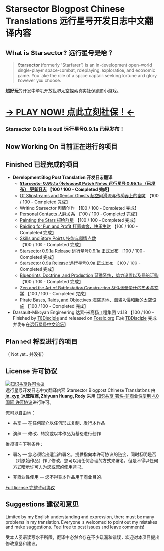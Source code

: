 # Starsector Blogpost Chinese Translations 远行星号开发日志中文翻译内容

## What is Starsector? 远行星号是啥？

>**Starsector** (formerly “Starfarer”) is an in-development open-world single-player space-combat, roleplaying, exploration, and economic game. You take the role of a space captain seeking fortune and glory however you choose.

**超好玩**的开发中单机开放世界太空探索真实社保跑商小游戏。

# <a href = "http://fractalsoftworks.com/" target = "_blank">→ PLAY NOW! 点此立刻社保！←</a>
### Starsector 0.9.1a is out! 远行星号0.9.1a 已经发布！

## Now Working On 目前正在进行的项目 

## Finished 已经完成的项目
- **Development Blog Post Translation 开发日志翻译**
    -  **<a href="Blog Translation\20211105 - Starsector 0.95.1a (In Development) Patch Notes/20211105-chs&eng.md">Starsector 0.95.1a (Released) Patch Notes 远行星号 0.95.1a （已发布） 更新日志</a>
    【100 / 100 - Completed 完成】**
    - <a href="Blog Translation\20210924 - Of Slipstreams and Sensor Ghosts/20210924-chs&eng.md">Of Slipstreams and Sensor Ghosts 超空间滑流与传感器上的幽灵</a>
    【100 / 100 - Completed 完成】
	- <a href="Blog Translation\20201217 - Writing Starsector/20201217-chs&eng.md">Writing Starsector 剧情创作</a>
    【100 / 100 - Completed 完成】
	- <a href="Blog Translation\20200813 - Personal Contacts/20200813-chs&eng.md">Personal Contacts 人脉关系</a>
    【100 / 100 - Completed 完成】
	- <a href="Blog Translation\20200207 - Painting the Stars/20200207-chs&eng.md">Painting the Stars 描绘群星</a>
    【100 / 100 - Completed 完成】
	- <a href="Blog Translation\20191127 - Raiding for Fun and Profit/20191127-chs&eng.md">Raiding for Fun and Profit 打家劫舍，快乐生财</a>
    【100 / 100 - Completed 完成】
	- <a href="Blog Translation/20190708 - Skills and Story Points/20190708-chs&eng.md">Skills and Story Points 技能与剧情点数</a>
    【100 / 100 - Completed 完成】
	- <a href="Blog Translation/20190510 - Starsector 0.9.1a Release/20190510-chs&eng.md">Starsector 0.9.1a Release 远行星号0.9.1a 正式发布</a>
    【100 / 100 - Completed 完成】
    - <a href="Blog Translation/20181116 - Starsector 0.9a Release/20181116-chs&eng.md">Starsector 0.9a Release 远行星号0.9a 正式发布</a>
    【100 / 100 - Completed 完成】
    - <a href="Blog Translation/20180212 - Blueprints, Doctrine, and Production/20180212-chs&eng.md">Blueprints, Doctrine, and Production 蓝图系统，势力设置以及舰船订购</a>
    【100 / 100 - Completed 完成】
    - <a href="Blog Translation/20180302 - Zen and the Art of Battlestation Construction/20180302-chs&eng.md">Zen and the Art of Battlestation Construction 战斗堡垒设计的艺术与玄学</a>
    【100 / 100 - Completed 完成】
	- <a href="Blog Translation/20180612 - Pirate Bases, Raids, and Objectives/20180612-chs&eng.md">Pirate Bases, Raids, and Objectives 海盗基地、海盗入侵和新的太空设施</a>
    【100 / 100 - Completed 完成】
- Dassault-Mikoyan Engineering 达索-米高扬工程集团 v.1.18
【100 / 100 - Finished by [TBDisciple](https://www.fossic.org/home.php?mod=space&uid=145) and released on [Fossic.org](https://www.fossic.org/forum.php?mod=viewthread&tid=605) 已由 [TBDisciple](https://www.fossic.org/home.php?mod=space&uid=145) 完成并发布在[远行星号中文论坛](https://www.fossic.org/forum.php?mod=viewthread&tid=605)】
## Planned 将要进行的项目
（ Not yet.. 并没有）

## License 许可协议
<a rel="license" href="http://creativecommons.org/licenses/by-nc/4.0/"><img alt="知识共享许可协议" style="border-width:0" src="https://i.creativecommons.org/l/by-nc/4.0/88x31.png" /></a><br /><span xmlns:dct="http://purl.org/dc/terms/" property="dct:title">远行星号开发日志中文翻译内容 Starsector Blogpost Chinese Translations</span> 由 <b><a xmlns:cc="http://creativecommons.org/ns#" href="https://github.com/jnxyp/Starsector-Mod-Translation" property="cc:attributionName" rel="cc:attributionURL">jn_xyp</a>, 冰鹭陌鸢, Zhiyuan Huang, Rody</b> 采用 <a rel="license" href="http://creativecommons.org/licenses/by-nc/4.0/">知识共享 署名-非商业性使用 4.0 国际 许可协议</a>进行许可。

您可以自由地：

- 共享 — 在任何媒介以任何形式复制、发行本作品
	
- 演绎 — 修改、转换或以本作品为基础进行创作

惟须遵守下列条件：

- 署名 — 您必须给出适当的署名，提供指向本许可协议的链接，同时标明是否（对原始作品）作了修改。您可以用任何合理的方式来署名，但是不得以任何方式暗示许可人为您或您的使用背书。

- 非商业性使用 — 您不得将本作品用于商业目的。

[Full license 完整许可协议](LICENSE.txt)

## Suggestions 建议和意见

Limited by my English understanding and expression, there must be many problems in my translation. Everyone is welcomed to point out my mistakes and make suggestions. Feel free to post issues and leave comments!

受本人英语读写水平所限，翻译中必然会存在不少疏漏和错误，欢迎对本项目提出修改意见和建议。
